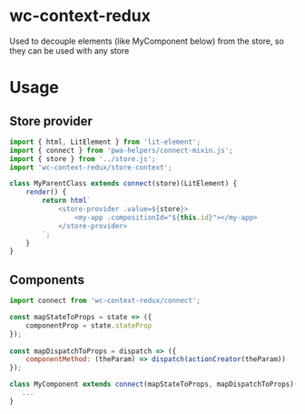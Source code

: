 # wc-context-redux
Used to decouple elements (like MyComponent below) from the store, so they can be used with any store

# Usage

## Store provider
```js
import { html, LitElement } from 'lit-element';
import { connect } from 'pwa-helpers/connect-mixin.js';
import { store } from '../store.js';
import 'wc-context-redux/store-context';

class MyParentClass extends connect(store)(LitElement) {
    render() {
        return html`
            <store-provider .value=${store}>
                <my-app .compositionId="${this.id}"></my-app>
            </store-provider>
        `;
    }
}
```

## Components
```js
import connect from 'wc-context-redux/connect';

const mapStateToProps = state => ({
    componentProp = state.stateProp
});
  
const mapDispatchToProps = dispatch => ({
    componentMethod: (theParam) => dispatch(actionCreator(theParam))
});

class MyComponent extends connect(mapStateToProps, mapDispatchToProps)(LitElement) {
   ...
}

```
